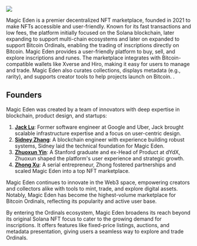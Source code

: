 ![](https://media.licdn.com/dms/image/v2/D4D12AQHeANw5wRUXNA/article-cover_image-shrink_720_1280/article-cover_image-shrink_720_1280/0/1701255802916?e=2147483647&v=beta&t=xsgphS6_WCPR9N5CASQ6Az2_MzzwAzljiPZaQ6LyuVQ)

Magic Eden is a premier decentralized NFT marketplace, founded in 2021 to make NFTs accessible and user-friendly. Known for its fast transactions and low fees, the platform initially focused on the Solana blockchain, later expanding to support multi-chain ecosystems and later on expanded to support Bitcoin Ordinals, enabling the trading of inscriptions directly on Bitcoin. Magic Eden provides a user-friendly platform to buy, sell, and explore inscriptions and runes. The marketplace integrates with Bitcoin-compatible wallets like Xverse and Hiro, making it easy for users to manage and trade. Magic Eden also curates collections, displays metadata (e.g., rarity), and supports creator tools to help projects launch on Bitcoin. .

## Founders
Magic Eden was created by a team of innovators with deep expertise in blockchain, product design, and startups:

1. **[Jack Lu](https://www.linkedin.com/in/jacklu1/)**: Former software engineer at Google and Uber, Jack brought scalable infrastructure expertise and a focus on user-centric design.
2. **[Sidney Zhang](https://www.linkedin.com/in/sidneyzhang/)**: A blockchain engineer with experience building robust systems, Sidney laid the technical foundation for Magic Eden.
3. **[Zhuoxun Yin](https://www.linkedin.com/in/zhuoxun-yin/)**: A Stanford graduate and ex-Head of Product at dYdX, Zhuoxun shaped the platform's user experience and strategic growth.
4. **[Zhong Xu](https://www.linkedin.com/in/zhongxu/)**: A serial entrepreneur, Zhong fostered partnerships and scaled Magic Eden into a top NFT marketplace.

Magic Eden continues to innovate in the Web3 space, empowering creators and collectors alike with tools to mint, trade, and explore digital assets. Notably, Magic Eden has become the highest-volume marketplace for Bitcoin Ordinals, reflecting its popularity and active user base.

By entering the Ordinals ecosystem, Magic Eden broadens its reach beyond its original Solana NFT focus to cater to the growing demand for inscriptions. It offers features like fixed-price listings, auctions, and metadata presentation, giving users a seamless way to explore and trade Ordinals.